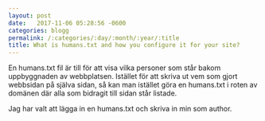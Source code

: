 ```yaml
---
layout: post
date:   2017-11-06 05:28:56 -0600
categories: blogg
permalink: /:categories/:day/:month/:year/:title
title: What is humans.txt and how you configure it for your site?
---
```


En humans.txt fil är till för att visa vilka personer som står bakom uppbyggnaden av webbplatsen. Istället för att skriva ut vem som gjort webbsidan på själva sidan, så kan man istället göra en humans.txt i roten av domänen där alla som bidragit till sidan står listade.

Jag har valt att lägga in en humans.txt och skriva in min som author.
